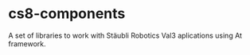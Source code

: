 # cs8-components
A set of libraries to work with Stäubli Robotics Val3 aplications using At framework.
